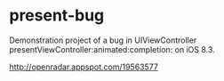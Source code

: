 # present-bug
Demonstration project of a bug in UIViewController presentViewController:animated:completion: on iOS 8.3. 

http://openradar.appspot.com/19563577
